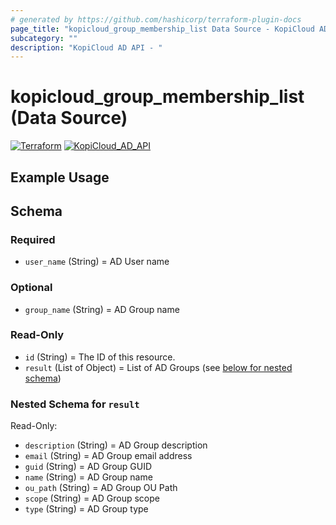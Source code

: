 ```yaml
---
# generated by https://github.com/hashicorp/terraform-plugin-docs
page_title: "kopicloud_group_membership_list Data Source - KopiCloud AD Provider"
subcategory: ""
description: "KopiCloud AD API - "
---
```


# kopicloud_group_membership_list (Data Source)
[![Terraform](https://img.shields.io/badge/terraform-v1.3+-blue.svg)](https://www.terraform.io/downloads.html) 
[![KopiCloud_AD_API](https://img.shields.io/badge/kopiCloud_ad-v1.0+-blueviolet.svg)](https://www.kopicloud-ad-api.com)


## Example Usage


<!-- schema generated by tfplugindocs -->
## Schema

### Required

- `user_name` (String) = AD User name

### Optional

- `group_name` (String) = AD Group name

### Read-Only

- `id` (String) = The ID of this resource.
- `result` (List of Object) = List of AD Groups (see [below for nested schema](#nestedatt--result))

<a id="nestedatt--result"></a>
### Nested Schema for `result`

Read-Only:

- `description` (String) = AD Group description
- `email` (String) = AD Group email address
- `guid` (String) = AD Group GUID
- `name` (String) = AD Group name
- `ou_path` (String) = AD Group OU Path
- `scope` (String) = AD Group scope
- `type` (String) = AD Group type 

